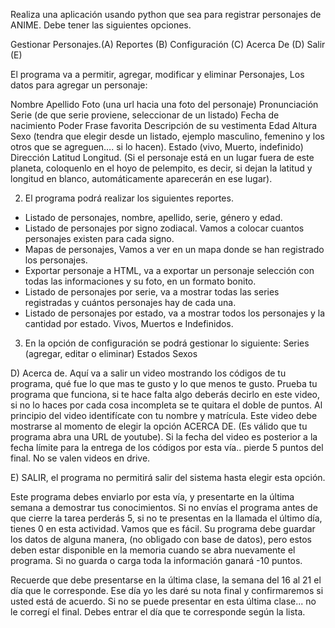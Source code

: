 Realiza una aplicación usando python que sea para registrar personajes de ANIME. Debe tener las siguientes opciones. 

Gestionar Personajes.(A)
Reportes (B)
Configuración (C)
Acerca De (D)
Salir (E)

El programa va a permitir, agregar, modificar y eliminar Personajes, Los datos para agregar un personaje:

Nombre
Apellido
Foto (una url hacia una foto del personaje)
Pronunciación
Serie (de que serie proviene, seleccionar de un listado)
Fecha de nacimiento
Poder
Frase favorita
Descripción de su vestimenta
Edad
Altura
Sexo (tendra que elegir desde un listado, ejemplo masculino, femenino y los otros que se agreguen…. si lo hacen). 
Estado (vivo, Muerto, indefinido)
Dirección
Latitud
Longitud. (Si el personaje está en un lugar fuera de este planeta, coloquenlo en el hoyo de pelempito, es decir, si dejan la latitud y longitud en blanco, automáticamente aparecerán en ese lugar). 

2. El programa podrá realizar los siguientes reportes. 

* Listado de personajes, nombre, apellido, serie, género y edad. 
* Listado de personajes por signo zodiacal. Vamos a colocar cuantos personajes existen para cada signo.
* Mapas de personajes, Vamos a ver en un mapa donde se han registrado los personajes. 
* Exportar personaje a HTML, va a exportar un personaje selección con todas las informaciones y su foto, en un formato bonito. 
* Listado de personajes por serie, va a mostrar todas las series registradas y cuántos personajes hay de cada una.
* Listado de personajes por estado, va a mostrar todos los personajes y la cantidad por estado. Vivos, Muertos e Indefinidos.

3. En la opción de configuración se podrá gestionar lo siguiente:
Series (agregar, editar o eliminar)
Estados
Sexos

D) Acerca de. Aquí va a salir un video mostrando los códigos de tu programa, qué fue lo que mas te gusto y lo que menos te gusto. Prueba tu programa que funciona,  si te hace falta algo deberás decirlo en este video, si no lo haces por cada cosa incompleta se te quitara el doble de puntos. Al principio del video identifícate con tu nombre y matrícula.  Este video debe mostrarse al momento de elegir la opción ACERCA DE. (Es válido que tu programa abra una URL de youtube). Si la fecha del video es posterior a la fecha límite para la entrega de los códigos por esta vía.. pierde 5 puntos del final. No se valen videos en drive. 

E) SALIR, el programa no permitirá salir del sistema hasta elegir esta opción.

Este programa debes enviarlo por esta vía, y presentarte en la última semana a demostrar tus conocimientos. Si no envías el programa antes de que cierre la tarea perderás 5, si no te presentas en la llamada el último día, tienes 0 en esta actividad. Vamos que es fácil.
Su programa debe guardar los datos de alguna manera, (no obligado con base de datos), pero estos deben estar disponible en la memoria cuando se abra nuevamente el programa. Si no guarda o carga toda la información ganará -10 puntos.
 
Recuerde que debe presentarse en la última clase, la semana del 16 al 21 el día que le corresponde. Ese día yo les daré su nota final y confirmaremos si usted está de acuerdo. Si no se puede presentar en esta última clase... no le corregí el final. Debes entrar el día que te corresponde según la lista. 

